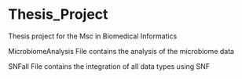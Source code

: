 # Thesis_Project

Thesis project for the Msc in Biomedical Informatics

MicrobiomeAnalysis File contains the analysis of the microbiome data

SNFall File contains the integration of all data types using SNF
